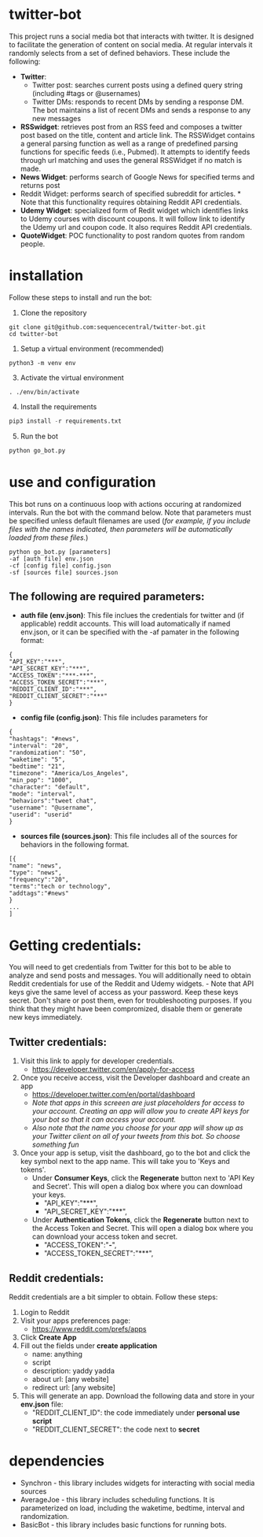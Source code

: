 # twitter-bot
This project runs a social media bot that interacts with twitter. It is designed to facilitate the generation of content on social media. At regular intervals it randomly selects from a set of defined behaviors. These include the following:
- **Twitter**: 
  - Twitter post: searches current posts using a defined query string (including #tags or @usernames)
  - Twitter DMs: responds to recent DMs by sending a response DM. The bot maintains a list of recent DMs and sends a response to any new messages 
- **RSSwidget**: retrieves post from an RSS feed and composes a twitter post based on the title, content and article link. The RSSWidget contains a general parsing function as well as a range of predefined parsing functions for specific feeds (i.e., Pubmed). It attempts to identify feeds through url matching and uses the general RSSWidget if no match is made.
- **News Widget**: performs search of Google News for specified terms and returns post
- Reddit Widget: performs search of specified subreddit for articles. * Note that this functionality requires obtaining Reddit API credentials.
- **Udemy Widget**: specialized form of Redit widget which identifies links to Udemy courses with discount coupons. It will follow link to identify the Udemy url and coupon code. It also requires Reddit API credentials.
- **QuoteWidget**: POC functionality to post random quotes from random people.

# installation
Follow these steps to install and run the bot:

1. Clone the repository
```
git clone git@github.com:sequencecentral/twitter-bot.git
cd twitter-bot
```

1. Setup a virtual environment (recommended)
```pythons
python3 -m venv env
```

3. Activate the virtual environment
```
. ./env/bin/activate
```

4. Install the requirements
```python
pip3 install -r requirements.txt
```

5. Run the bot
```python
python go_bot.py
```

# use and configuration
This bot runs on a continuous loop with actions occuring at randomized intervals. Run the bot with the command below. Note that parameters must be specified unless default filenames are used (*for example, if you include files with the names indicated, then parameters will be automatically loaded from these files.*)
```
python go_bot.py [parameters]
-af [auth file] env.json
-cf [config file] config.json
-sf [sources file] sources.json
```

## The following are required parameters:
- **auth file (env.json)**: This file inclues the credentials for twitter and (if applicable) reddit accounts. This will load automatically if named env.json, or it can be specified with the -af pamater in the following format:
```
{
"API_KEY":"***",
"API_SECRET_KEY":"***",
"ACCESS_TOKEN":"***-***",
"ACCESS_TOKEN_SECRET":"***",
"REDDIT_CLIENT_ID":"***",
"REDDIT_CLIENT_SECRET":"***"
}
```

- **config file (config.json)**: This file includes parameters for 
```
{
"hashtags": "#news",
"interval": "20",
"randomization": "50",
"waketime": "5",
"bedtime": "21",
"timezone": "America/Los_Angeles",
"min_pop": "1000",
"character": "default",
"mode": "interval",
"behaviors":"tweet chat",
"username": "@username",
"userid": "userid"
}
```

- **sources file (sources.json)**: This file includes all of the sources for behaviors in the following format.
```
[{
"name": "news",
"type": "news",
"frequency":"20",
"terms":"tech or technology",
"addtags":"#news"
}
...
]
```

# Getting credentials:
You will need to get credentials from Twitter for this bot to be able to analyze and send posts and messages. You will additionally need to obtain Reddit credentials for use of the Reddit and Udemy widgets.
    - Note that API keys give the same level of access as your password. Keep these keys secret. Don't share or post them, even for troubleshooting purposes. If you think that they might have been compromized, disable them or generate new keys immediately.

## Twitter credentials:
1. Visit this link to apply for developer credentials.
    - https://developer.twitter.com/en/apply-for-access
2. Once you receive access, visit the Developer dashboard and create an app 
    - https://developer.twitter.com/en/portal/dashboard
    - *Note that apps in this screeen are just placeholders for access to your account. Creating an app will allow you to create API keys for your bot so that it can access your account.*
    - *Also note that the name you choose for your app will show up as your Twitter client on all of your tweets from this bot. So choose something fun*
3. Once your app is setup, visit the dashboard, go to the bot and click the key symbol next to the app name. This will take you to 'Keys and tokens'.
    - Under **Consumer Keys**, click the **Regenerate** button next to 'API Key and Secret'. This will open a dialog box where you can download your keys.
        - "API_KEY":"***",
        - "API_SECRET_KEY":"***",
    - Under **Authentication Tokens**, click the **Regenerate** button next to the Access Token and Secret. This will open a dialog box where you can download your access token and secret.
        - "ACCESS_TOKEN":"***-***",
        - "ACCESS_TOKEN_SECRET":"***",

## Reddit credentials:
Reddit credentials are a bit simpler to obtain. Follow these steps:
1. Login to Reddit
2. Visit your apps preferences page:
   - https://www.reddit.com/prefs/apps
3. Click **Create App**
4. Fill out the fields under **create application**
   - name: anything
   - script
   - description: yaddy yadda
   - about url: [any website]
   - redirect url: [any website]
5. This will generate an app. Download the following data and store in your **env.json** file:
   - "REDDIT_CLIENT_ID": the code immediately under **personal use script**
   - "REDDIT_CLIENT_SECRET": the code next to **secret**

# dependencies
- Synchron - this library includes widgets for interacting with social media sources
- AverageJoe - this library includes scheduling functions. It is parameterized on load, including the waketime, bedtime, interval and randomization.
- BasicBot - this library includes basic functions for running bots.